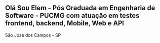 ## Olá Sou Elem - Pós Graduada em Engenharia de Software - PUCMG com atuação em testes frontend, backend, Mobile, Web e API 
São José dos Campos - SP

